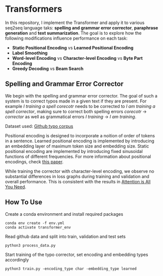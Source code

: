 # Transformers 

In this repository, I implement the Transformer and apply it to various seq2seq language taks: **spelling and grammar error corrector**, **paraphrase generation** and **text summarization**. The goal is to explore how the following modifications influence performance on each task:

- **Static Positional Encoding** vs **Learned Positional Encoding** 
- **Label Smoothing**
- **Word-level Encoding** vs **Character-level Encoding** vs **Byte Part Encoding**
- **Greedy Decoding** vs **Beam Search**

## Spelling and Grammar Error Corrector
We begin with the spelling and grammar error corrector. The goal of such a system is to correct typos made in a given text if they are present. For example *I training a spell corecotr* needs to be corrected to *I am training a spell corrector*, making sure to correct both spelling errors *corecotr* -> *corrector* as well as grammatical errors *I training* -> *I am training*. 

Dataset used: [Github typo corpus](https://github.com/mhagiwara/github-typo-corpus) 

Positional encoding is designed to incorporate a noition of order of tokens in a sentence. Learned positional encoding is implemented by introducing an embedding layer of maximum token size and embedding size. Static positional encoding are implemented by introducing fixed sinusoidal functions of different frequencies. For more information about positional encodings, check [this paper](https://www.aclweb.org/anthology/2020.emnlp-main.555/). 

While training the corrector with character-level encoding, we observe no substantial differences in loss graphs during training and validation and overall performance. This is consistent with the results in [Attention is All You Need](https://arxiv.org/abs/1706.03762). 

## How To Use

Create a conda environment and install required packages
```
conda env create -f env.yml
conda activate transformer_env
```
Read github data and split into train, validation and test sets
```
python3 process_data.py
```

Start training of the typo corrector, set encoding and embedding types accordingly
```
python3 train.py -encoding_type char -embedding_type learned 
```